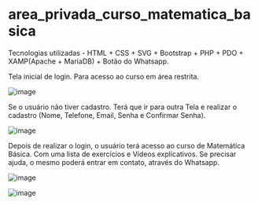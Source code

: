 # area_privada_curso_matematica_basica

Tecnologias utilizadas - HTML + CSS + SVG + Bootstrap + PHP + PDO + XAMP(Apache + MariaDB) + Botão do Whatsapp.

Tela inicial de login. Para acesso ao curso em área restrita. 

![image](https://user-images.githubusercontent.com/103527212/199221861-1c8d995c-91e2-452d-a39f-a32a34c50a90.png)

Se o usuário não tiver cadastro. Terá que ir para outra Tela e realizar o cadastro (Nome, Telefone, Email, Senha e Confirmar Senha). 

![image](https://user-images.githubusercontent.com/103527212/199222205-19a4bc3f-9fdc-4de3-ae70-887174f929de.png)

Depois de realizar o login, o usuário terá acesso ao curso de Matemática Básica. Com uma lista de exercícios e Vídeos explicativos.
Se precisar ajuda, o mesmo poderá entrar em contato, através do Whatsapp.

![image](https://user-images.githubusercontent.com/103527212/199222433-70de9383-5504-42fb-bc83-7ff3ac1fbce4.png)

![image](https://user-images.githubusercontent.com/103527212/199222443-5e501aba-6386-418f-80b4-21c6cb29bba6.png)
